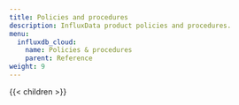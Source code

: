 ```yaml
---
title: Policies and procedures
description: InfluxData product policies and procedures.
menu:
  influxdb_cloud:
    name: Policies & procedures
    parent: Reference
weight: 9
---
```


{{< children >}}
